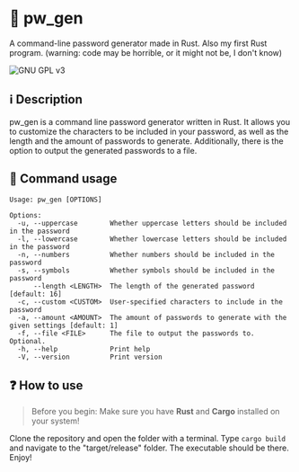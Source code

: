 # 🔑 pw_gen
A command-line password generator made in Rust. Also my first Rust program. (warning: code may be horrible, or it might not be, I don't know)

![GNU GPL v3](https://img.shields.io/github/license/TNT10128/pw_gen?style=for-the-badge)

## ℹ️ Description
pw_gen is a command line password generator written in Rust. It allows you to customize the characters to be included in your password, as well as the length and the amount of passwords to generate. Additionally, there is the option to output the generated passwords to a file.

## 🤖 Command usage
```
Usage: pw_gen [OPTIONS]

Options:
  -u, --uppercase        Whether uppercase letters should be included in the password
  -l, --lowercase        Whether lowercase letters should be included in the password
  -n, --numbers          Whether numbers should be included in the password
  -s, --symbols          Whether symbols should be included in the password
      --length <LENGTH>  The length of the generated password [default: 16]
  -c, --custom <CUSTOM>  User-specified characters to include in the password
  -a, --amount <AMOUNT>  The amount of passwords to generate with the given settings [default: 1]
  -f, --file <FILE>      The file to output the passwords to. Optional.
  -h, --help             Print help
  -V, --version          Print version
```

## ❓ How to use
> Before you begin: Make sure you have **Rust** and **Cargo** installed on your system!

Clone the repository and open the folder with a terminal. Type `cargo build` and navigate to the "target/release" folder. The executable should be there. Enjoy!